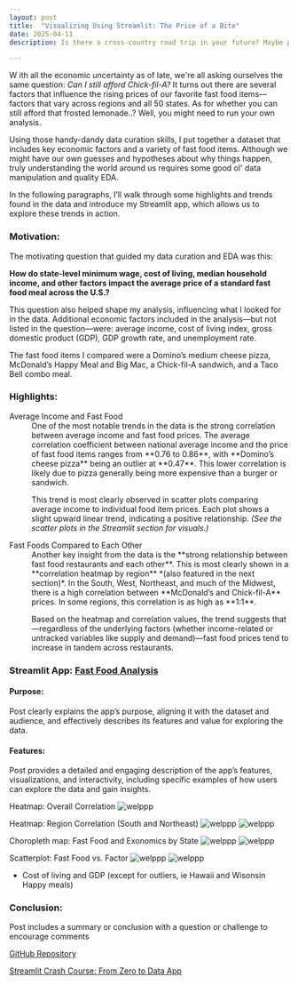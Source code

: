 ```yaml
---
layout: post
title:  "Visualizing Using Streamlit: The Price of a Bite"
date: 2025-04-11
description: Is there a cross-country road trip in your future? Maybe pack a lunch. This blog tackles key insights relating to how economic factors like minimum wage, cost of living, and household income influence the price of a standard meal. Look for the interactive Streamlit app for deeper exploration, and unpack what fast food prices reveal about broader regional economics.

---
```

<p class="intro"><span class="dropcap">W</span>
ith all the economic uncertainty as of late, we're all asking ourselves the same question: <i>Can I still afford Chick-fil-A?</i> It turns out there are several factors that influence the rising prices of our favorite fast food items—factors that vary across regions and all 50 states. As for whether you can still afford that frosted lemonade..? Well, you might need to run your own analysis.</p>

<p>
Using those handy-dandy data curation skills, I put together a dataset that includes key economic factors and a variety of fast food items. Although we might have our own guesses and hypotheses about why things happen, truly understanding the world around us requires some good ol' data manipulation and quality EDA.

In the following paragraphs, I’ll walk through some highlights and trends found in the data and introduce my Streamlit app, which allows us to explore these trends in action.
 </p>

### Motivation:
The motivating question that guided my data curation and EDA was this:

<b>How do state-level minimum wage, cost of living, median household income, and other factors impact the average price of a standard fast food meal across the U.S.?</b>

This question also helped shape my analysis, influencing what I looked for in the data. Additional economic factors included in the analysis—but not listed in the question—were: average income, cost of living index, gross domestic product (GDP), GDP growth rate, and unemployment rate.

The fast food items I compared were a Domino’s medium cheese pizza, McDonald’s Happy Meal and Big Mac, a Chick-fil-A sandwich, and a Taco Bell combo meal.

### Highlights:

<dl>
<dt>Average Income and Fast Food</dt>
<dd>One of the most notable trends in the data is the strong correlation between average income and fast food prices. The average correlation coefficient between national average income and the price of fast food items ranges from **0.76 to 0.86**, with **Domino’s cheese pizza** being an outlier at **0.47**. This lower correlation is likely due to pizza generally being more expensive than a burger or sandwich.

This trend is most clearly observed in scatter plots comparing average income to individual food item prices. Each plot shows a slight upward linear trend, indicating a positive relationship. <i>(See the scatter plots in the Streamlit section for visuals.)</i>
</dd>
<dt>Fast Foods Compared to Each Other</dt>
<dd>Another key insight from the data is the **strong relationship between fast food restaurants and each other**. This is most clearly shown in a **correlation heatmap by region** *(also featured in the next section)*. In the South, West, Northeast, and much of the Midwest, there is a high correlation between **McDonald’s and Chick-fil-A** prices. In some regions, this correlation is as high as **1:1**.

Based on the heatmap and correlation values, the trend suggests that—regardless of the underlying factors (whether income-related or untracked variables like supply and demand)—fast food prices tend to increase in tandem across restaurants.</dd>
</dl>


### Streamlit App: <a href="https://fast-food-analysis.streamlit.app/" target="_blank">Fast Food Analysis</a>

#### Purpose:
Post clearly explains the app’s purpose, aligning it with the dataset and audience, and effectively describes its features and value for exploring the data.

#### Features:
Post provides a detailed and engaging description of the app’s features, visualizations, and interactivity, including specific examples of how users can explore the data and gain insights.	

Heatmap: Overall Correlation
<img src="{{site.url}}/{{site.baseurl}}/assets/img/correlation_between_economic_factors_and_restaurant_prices.png" alt="welppp"/>

Heatmap: Region Correlation (South and Northeast)
<img src="{{site.url}}/{{site.baseurl}}/assets/img/heatmap_region_south.jpg" alt="welppp"/>
<img src="{{site.url}}/{{site.baseurl}}/assets/img/heatmap_region_northeast.jpg" alt="welppp"/>

Choropleth map: Fast Food and Exonomics by State
<img src="{{site.url}}/{{site.baseurl}}/assets/img/chloropeth_food.jpg" alt="welppp"/>
<img src="{{site.url}}/{{site.baseurl}}/assets/img/chloropeth_factor.jpg" alt="welppp"/>

Scatterplot: Fast Food vs. Factor
<img src="{{site.url}}/{{site.baseurl}}/assets/img/scatter_plot.jpg" alt="welppp"/>
<img src="{{site.url}}/{{site.baseurl}}/assets/img/scatter_plot_wisconsin.jpg" alt="welppp"/>
* Cost of living and GDP (except for outliers, ie Hawaii and Wisonsin Happy meals)

### Conclusion:
Post includes a summary or conclusion with a question or challenge to encourage comments	


<a href="https://github.com/gbean4/blog3_streamlit.git" target="_blank">GitHub Repository</a>

<a href="https://www.youtube.com/watch?v=d7fnzDQ5qM8" target="_blank">Streamlit Crash Course: From Zero to Data App</a>